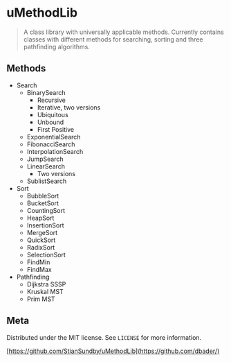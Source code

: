 # uMethodLib
> A class library with universally applicable methods.
Currently contains classes with different methods for searching, sorting and three 
pathfinding algorithms.


## Methods

* Search
    * BinarySearch
        * Recursive
        * Iterative, two versions
        * Ubiquitous
        * Unbound
        * First Positive
    * ExponentialSearch
    * FibonacciSearch
    * InterpolationSearch
    * JumpSearch
    * LinearSearch
        * Two versions
    * SublistSearch
* Sort
    * BubbleSort
    * BucketSort
    * CountingSort
    * HeapSort
    * InsertionSort
    * MergeSort
    * QuickSort
    * RadixSort
    * SelectionSort
    * FindMin
    * FindMax
* Pathfinding
    * Dijkstra SSSP
    * Kruskal MST
    * Prim MST


## Meta

Distributed under the MIT license. See ``LICENSE`` for more information.

[https://github.com/StianSundby/uMethodLib](https://github.com/dbader/)
